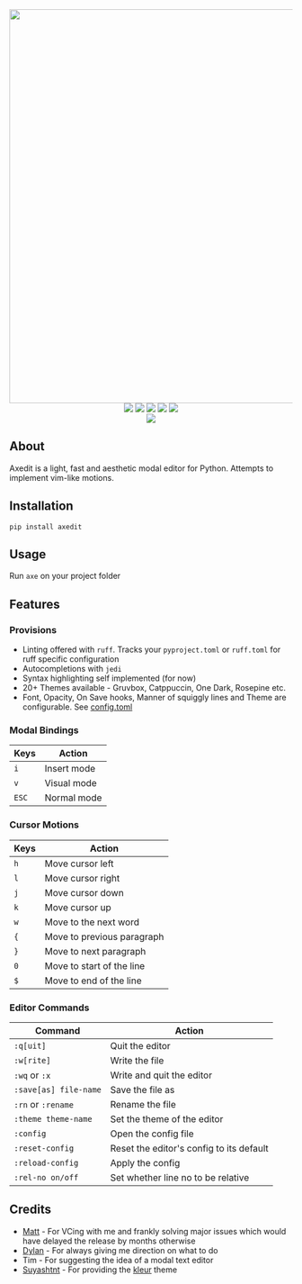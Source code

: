 <div align="center">
    <img src="https://github.com/blankRiot96/axedit/assets/77634274/d087fa6e-7225-45f9-b100-53df78a3000f" width=700><br>
    <a href=""><img src="https://img.shields.io/badge/License-MIT-green"></a>
    <a href=""><img src="https://img.shields.io/badge/Style-Black-black"></a>
    <a href=""><img src="https://img.shields.io/badge/Python-3.12-blue"></a>
    <a href=""><img src="https://img.shields.io/badge/Platforms-Windows, Mac, Linux-1E1E2E"></a>
    <a href=""><img src="https://img.shields.io/badge/Contributors-Welcome-A6E3A1"></a><br>
    <img src="https://github.com/blankRiot96/axedit/assets/77634274/b3e62314-2eb1-4ef9-860f-cfb640cd2b0c"><br>
</div>

## About

Axedit is a light, fast and aesthetic modal editor for Python. Attempts to implement vim-like motions.

## Installation

```
pip install axedit
```

## Usage

Run `axe` on your project folder

## Features

### Provisions

- Linting offered with `ruff`. Tracks your `pyproject.toml` or `ruff.toml` for ruff specific configuration
- Autocompletions with `jedi`
- Syntax highlighting self implemented (for now)
- 20+ Themes available - Gruvbox, Catppuccin, One Dark, Rosepine etc.
- Font, Opacity, On Save hooks, Manner of squiggly lines and Theme are configurable. See [config.toml](https://github.com/blankRiot96/axedit/blob/main/axedit/assets/data/default_config/config.toml)

### Modal Bindings

| Keys  | Action      |
| ----- | ----------- |
| `i`   | Insert mode |
| `v`   | Visual mode |
| `ESC` | Normal mode |

### Cursor Motions

| Keys | Action                     |
| ---- | -------------------------- |
| `h`  | Move cursor left           |
| `l`  | Move cursor right          |
| `j`  | Move cursor down           |
| `k`  | Move cursor up             |
| `w`  | Move to the next word      |
| `{`  | Move to previous paragraph |
| `}`  | Move to next paragraph     |
| `0`  | Move to start of the line  |
| `$`  | Move to end of the line    |

### Editor Commands

| Command               | Action                                   |
| --------------------- | ---------------------------------------- |
| `:q[uit]`             | Quit the editor                          |
| `:w[rite]`           | Write the file                           |
| `:wq` or `:x`         | Write and quit the editor                |
| `:save[as] file-name` | Save the file as                         |
| `:rn` or `:rename`    | Rename the file                          |
| `:theme theme-name`   | Set the theme of the editor              |
| `:config`             | Open the config file                     |
| `:reset-config`       | Reset the editor's config to its default |
| `:reload-config`      | Apply the config                         |
| `:rel-no on/off`      | Set whether line no to be relative       |

## Credits

- [Matt](https://github.com/Matiiss) - For VCing with me and frankly solving major issues which would have delayed the release by months otherwise
- [Dylan](https://github.com/Dylan-DPC) - For always giving me direction on what to do
- Tim - For suggesting the idea of a modal text editor
- [Suyashtnt](https://github.com/Suyashtnt/) - For providing the [kleur](https://github.com/Suyashtnt/kleur) theme

